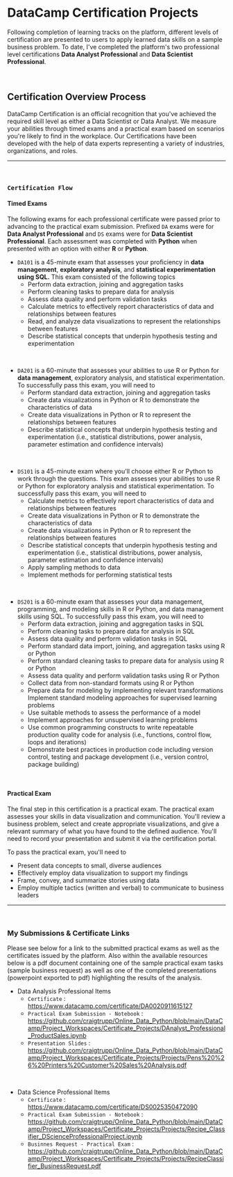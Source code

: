 # DataCamp Certification Projects

Following completion of learning tracks on the platform, different levels of certification are presented to users to apply learned data skills on a sample business problem. To date, I've completed the platform's two professional level certifications **Data Analyst Professional** and **Data Scientist Professional**. 

<br>

## Certification Overview Process
DataCamp Certification is an official recognition that you've achieved the required skill level as either a Data Scientist or Data Analyst. We measure your abilities through timed exams and a practical exam based on scenarios you're likely to find in the workplace. Our Certifications have been developed with the help of data experts representing a variety of industries, organizations, and roles.

---

<br>

### `Certification Flow`
#### **Timed Exams**
The following exams for each professional certificate were passed prior to advancing to the practical exam submission. Prefixed `DA` exams were for **Data Analyst Professional** and `DS` exams were for **Data Scientist Professional**. Each assessment was completed with **Python** when presented with an option with either **R** or **Python**.

* `DA101` is a 45-minute exam that assesses your proficiency in **data management**, **exploratory analysis**, and **statistical experimentation using SQL.** This exam consisted of the following topics
    * Perform data extraction, joining and aggregation tasks
    * Perform cleaning tasks to prepare data for analysis
    * Assess data quality and perform validation tasks
    * Calculate metrics to effectively report characteristics of data and relationships between features
    * Read, and analyze data visualizations to represent the relationships between features
    * Describe statistical concepts that underpin hypothesis testing and experimentation

<br>

* `DA201` is a 60-minute that assesses your abilities to use R or Python for **data management**, exploratory analysis, and statistical experimentation. To successfully pass this exam, you will need to
    * Perform standard data extraction, joining and aggregation tasks
    * Create data visualizations in Python or R to demonstrate the characteristics of data
    * Create data visualizations in Python or R to represent the relationships between features
    * Describe statistical concepts that underpin hypothesis testing and experimentation (i.e., statistical distributions, power analysis, parameter estimation and confidence intervals)

<br>

* `DS101` is a 45-minute exam where you'll choose either R or Python to work through the questions. This exam assesses your abilities to use R or Python for exploratory analysis and statistical experimentation. To successfully pass this exam, you will need to
    * Calculate metrics to effectively report characteristics of data and relationships between features
    * Create data visualizations in Python or R to demonstrate the characteristics of data
    * Create data visualizations in Python or R to represent the relationships between features
    * Describe statistical concepts that underpin hypothesis testing and experimentation (i.e., statistical distributions, power analysis, parameter estimation and confidence intervals)
    * Apply sampling methods to data
    * Implement methods for performing statistical tests

<br>

* `DS201` is a 60-minute exam that assesses your data management, programming, and modeling skills in R or Python, and data management skills using SQL. To successfully pass this exam, you will need to 
    * Perform data extraction, joining and aggregation tasks in SQL
    * Perform cleaning tasks to prepare data for analysis in SQL
    * Assess data quality and perform validation tasks in SQL
    * Perform standard data import, joining, and aggregation tasks using R or Python
    * Perform standard cleaning tasks to prepare data for analysis using R or Python
    * Assess data quality and perform validation tasks using R or Python
    * Collect data from non-standard formats using R or Python
    * Prepare data for modeling by implementing relevant transformations Implement standard modeling approaches for supervised learning problems
    * Use suitable methods to assess the performance of a model
    * Implement approaches for unsupervised learning problems
    * Use common programming constructs to write repeatable production quality code for analysis (i.e., functions, control flow, loops and iterations)
    * Demonstrate best practices in production code including version control, testing and package development (i.e., version control, package building)

<br>

#### **Practical Exam**
The final step in this certification is a practical exam. The practical exam assesses your skills in data visualization and communication. You'll review a business problem, select and create appropriate visualizations, and give a relevant summary of what you have found to the defined audience. You'll need to record your presentation and submit it via the certification portal. 

To pass the practical exam, you'll need to
* Present data concepts to small, diverse audiences
* Effectively employ data visualization to support my findings
* Frame, convey, and summarize stories using data
* Employ multiple tactics (written and verbal) to communicate to business leaders

---

<br>

### My Submissions & Certificate Links
Please see below for a link to the submitted practical exams as well as the certificates issued by the platform. Also within the available resources below is a pdf document containing one of the sample practical exam tasks (sample business request) as well as one of the completed presentations (powerpoint exported to pdf) highlighting the results of the analysis.


* Data Analysis Professional Items
    * `Certificate` : https://www.datacamp.com/certificate/DA0020911615127
    * `Practical Exam Submission - Notebook` : https://github.com/craigtrupp/Online_Data_Python/blob/main/DataCamp/Project_Workspaces/Certificate_Projects/DAnalyst_Professional_ProductSales.ipynb
    * `Presentation Slides` : https://github.com/craigtrupp/Online_Data_Python/blob/main/DataCamp/Project_Workspaces/Certificate_Projects/Projects/Pens%20%26%20Printers%20Customer%20Sales%20Analysis.pdf

<br>

* Data Science Professional Items
    * `Certificate` : https://www.datacamp.com/certificate/DS0025350472090
    * `Practical Exam Submission - Notebook` : https://github.com/craigtrupp/Online_Data_Python/blob/main/DataCamp/Project_Workspaces/Certificate_Projects/Projects/Recipe_Classifier_DScienceProfessionalProject.ipynb
    * `Businnes Request - Practical Exam` : https://github.com/craigtrupp/Online_Data_Python/blob/main/DataCamp/Project_Workspaces/Certificate_Projects/Projects/RecipeClassifier_BusinessRequest.pdf

